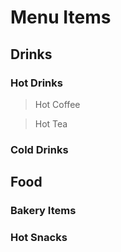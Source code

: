# Menu Items

## **Drinks**

### Hot Drinks

> Hot Coffee

> Hot Tea

### Cold Drinks


## **Food**

### Bakery Items

### Hot Snacks 